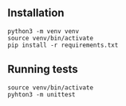 ## Installation

    python3 -m venv venv
    source venv/bin/activate
    pip install -r requirements.txt
    

## Running tests

    source venv/bin/activate
    pyhton3 -m unittest